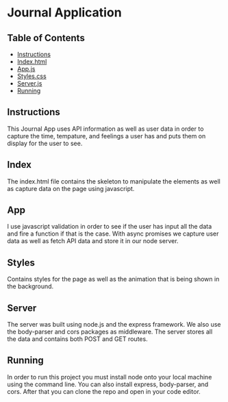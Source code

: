 # Journal Application

## Table of Contents

* [Instructions](#instructions)
* [Index.html](#index)
* [App.js](#app)
* [Styles.css](#style)
* [Server.js](#server)
* [Running](#running)

## Instructions

This Journal App uses API information as well as user data in order to capture the time, tempature, and feelings a user has and puts them on display for the user to see.

## Index

The index.html file contains the skeleton to manipulate the elements as well as capture data on the page using javascript.

## App

I use javascript validation in order to see if the user has input all the data and fire a function if that is the case. With async promises we capture user data as well as fetch API data and store it in our node server. 

## Styles

Contains styles for the page as well as the animation that is being shown in the background.

## Server

The server was built using node.js and the express framework. We also use the body-parser and cors packages as middleware. The server stores all the data and contains both POST and GET routes. 

## Running 

In order to run this project you must install node onto your local machine using the command line. You can also install express, body-parser, and cors. After that you can clone the repo and open in your code editor.
